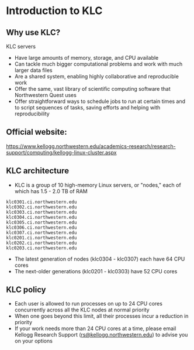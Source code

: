 # Introduction to KLC 

## Why use KLC?  
KLC servers
- Have large amounts of memory, storage, and CPU available
- Can tackle much bigger computational problems and work with much larger data files
- Are a shared system, enabling highly collaborative and reproducible work
- Offer the same, vast library of scientific computing software that Northwestern Quest uses
- Offer straightforward ways to schedule jobs to run at certain times and to script sequences of tasks, saving efforts and helping with reproducibility

## Official website:
https://www.kellogg.northwestern.edu/academics-research/research-support/computing/kellogg-linux-cluster.aspx
	
## KLC architecture
- KLC is a group of 10 high-memory Linux servers, or "nodes," each of which has 1.5 - 2.0 TB of RAM
```
klc0301.ci.northwestern.edu
klc0302.ci.northwestern.edu
klc0303.ci.northwestern.edu
klc0304.ci.northwestern.edu
klc0305.ci.northwestern.edu
klc0306.ci.northwestern.edu
klc0307.ci.northwestern.edu
klc0201.ci.northwestern.edu
klc0202.ci.northwestern.edu
klc0203.ci.northwestern.edu
```
- The latest generation of nodes (klc0304 - klc0307) each have 64 CPU cores
- The next-older generations (klc0201 - klc0303) have 52 CPU cores

## KLC policy
- Each user is allowed to run processes on up to 24 CPU cores concurrently across all the KLC nodes at normal priority
- When one goes beyond this limit, all their processes incur a reduction in priority 
- If your work needs more than 24 CPU cores at a time, please email Kellogg Research Support (rs@kellogg.northwestern.edu) to advise you on your options
